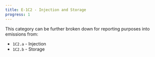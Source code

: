```yaml
---
title: E-1C2 - Injection and Storage
progress: 1
---
```




This category can be further broken down for reporting purposes into emissions from:

- `1C2.a` - Injection
- `1C2.b` - Storage

